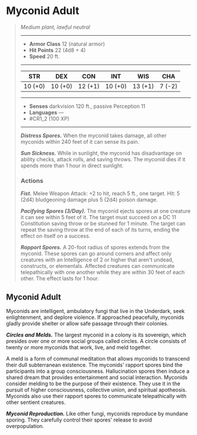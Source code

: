 # Myconid Adult
>*Medium plant, lawful neutral*
>___
>- **Armor Class** 12 (natural armor)
>- **Hit Points** 22 (4d8 + 4)
>- **Speed** 20 ft.
>___
>|STR|DEX|CON|INT|WIS|CHA|
>|:---:|:---:|:---:|:---:|:---:|:---:|
>|10 (+0)|10 (+0)|12 (+1)|10 (+0)|13 (+1)|7 (-2)|
>___
>- **Senses** darkvision 120 ft., passive Perception 11
>- **Languages** —
>- #CR1_2 (100 XP)
>___
>***Distress Spores.*** When the myconid takes damage, all other myconids within 240 feet of it can sense its pain.  
>
>***Sun Sickness.*** While in sunlight, the myconid has disadvantage on ability checks, attack rolls, and saving throws. The myconid dies if it spends more than 1 hour in direct sunlight.  
>
>### Actions
>***Fist.*** Melee Weapon Attack: +2 to hit, reach 5 ft., one target. Hit: 5 (2d4) bludgeoning damage plus 5 (2d4) poison damage.  
>
>***Pacifying Spores (3/Day).*** The myconid ejects spores at one creature it can see within 5 feet of it. The target must succeed on a DC 11 Constitution saving throw or be stunned for 1 minute. The target can repeat the saving throw at the end of each of its turns, ending the effect on itself on a success.  
>
>***Rapport Spores.*** A 20-foot radius of spores extends from the myconid. These spores can go around corners and affect only creatures with an Intelligence of 2 or higher that aren't undead, constructs, or elementals. Affected creatures can communicate telepathically with one another while they are within 30 feet of each other. The effect lasts for 1 hour.

## Myconid Adult

Myconids are intelligent, ambulatory fungi that live in the Underdark, seek enlightenment, and deplore violence. If approached peacefully, myconids gladly provide shelter or allow safe passage through their colonies.

***Circles and Melds.*** The largest myconid in a colony is its sovereign, which presides over one or more social groups called circles. A circle consists of twenty or more myconids that work, live, and meld together.

A meld is a form of communal meditation that allows myconids to transcend their dull subterranean existence. The myconids' rapport spores bind the participants into a group consciousness. Hallucination spores then induce a shared dream that provides entertainment and social interaction. Myconids consider melding to be the purpose of their existence. They use it in the pursuit of higher consciousness, collective union, and spiritual apotheosis. Myconids also use their rapport spores to communicate telepathically with other sentient creatures.

***Myconid Reproduction.*** Like other fungi, myconids reproduce by mundane sporing. They carefully control their spores' release to avoid overpopulation.